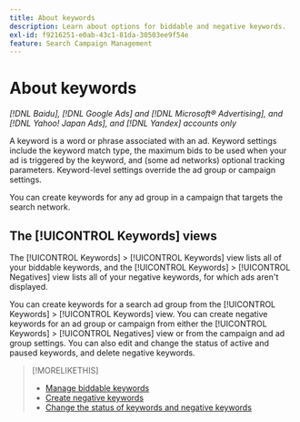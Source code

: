 ```yaml
---
title: About keywords
description: Learn about options for biddable and negative keywords.
exl-id: f9216251-e0ab-43c1-81da-30503ee9f54e
feature: Search Campaign Management
---
```

# About keywords

*[!DNL Baidu], [!DNL Google Ads] and [!DNL Microsoft® Advertising], and [!DNL Yahoo! Japan Ads], and [!DNL Yandex] accounts only*

A keyword is a word or phrase associated with an ad. Keyword settings include the keyword match type, the maximum bids to be used when your ad is triggered by the keyword, and (some ad networks) optional tracking parameters. Keyword-level settings override the ad group or campaign settings.

You can create keywords for any ad group in a campaign that targets the search network.

## The [!UICONTROL Keywords] views

The [!UICONTROL Keywords] > [!UICONTROL Keywords] view lists all of your biddable keywords, and the [!UICONTROL Keywords] > [!UICONTROL Negatives] view lists all of your negative keywords, for which ads aren't displayed.

You can create keywords for a search ad group from the [!UICONTROL Keywords] > [!UICONTROL Keywords] view. You can create
negative keywords for an ad group or campaign from either the [!UICONTROL Keywords] > [!UICONTROL Negatives] view or from the campaign and ad group settings. You can also edit and change the status of active and paused keywords, and delete negative keywords.

>[!MORELIKETHIS]
>
>* [Manage biddable keywords](/help/search-social-commerce/campaign-management/campaigns/keyword-manage.md)
>* [Create negative keywords](/help/search-social-commerce/campaign-management/campaigns/keyword-negative-create.md)
>* [Change the status of keywords and negative keywords](keyword-status-edit.md)
